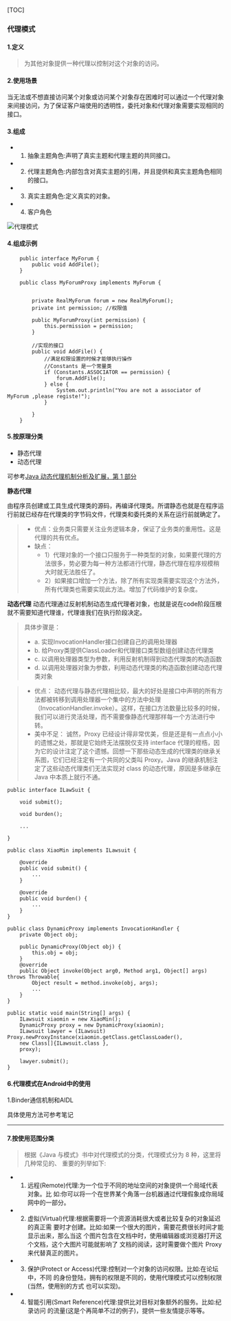 [TOC]

### 代理模式

#### 1.定义

>为其他对象提供一种代理以控制对这个对象的访问。

#### 2.使用场景

当无法或不想直接访问某个对象或访问某个对象存在困难时可以通过一个代理对象来间接访问，为了保证客户端使用的透明性，委托对象和代理对象需要实现相同的接口。

#### 3.组成

- 1) 抽象主题角色:声明了真实主题和代理主题的共同接口。
- 2) 代理主题角色:内部包含对真实主题的引用，并且提供和真实主题角色相同的接口。
- 3) 真实主题角色:定义真实的对象。
- 4) 客户角色

![代理模式](https://github.com/sparkfengbo/AndroidNotes/blob/master/PictureRes/SJMS/%E4%BB%A3%E7%90%86%E6%A8%A1%E5%BC%8F.png?raw=true)


#### 4.组成示例

```
    public interface MyForum {
        public void AddFile();
    }

    public class MyForumProxy implements MyForum {


        private RealMyForum forum = new RealMyForum();
        private int permission; //权限值

        public MyForumProxy(int permission) {
            this.permission = permission;
        }

        //实现的接口
        public void AddFile() {
            //满足权限设置的时候才能够执行操作
            //Constants 是一个常量类 
            if (Constants.ASSOCIATOR == permission) {
                forum.AddFile();
            } else {
                System.out.println("You are not a associator of MyForum ,please registe!");
            }

        }
    }
```

#### 5.按原理分类

- 静态代理
- 动态代理

可参考[Java 动态代理机制分析及扩展，第 1 部分](https://www.ibm.com/developerworks/cn/java/j-lo-proxy1/)

**静态代理**

由程序员创建或工具生成代理类的源码，再编译代理类。所谓静态也就是在程序运行前就已经存在代理类的字节码文件，代理类和委托类的关系在运行前就确定了。 

> - 优点：业务类只需要关注业务逻辑本身，保证了业务类的重用性。这是代理的共有优点。 
> - 缺点： 
>   - 1）代理对象的一个接口只服务于一种类型的对象，如果要代理的方法很多，势必要为每一种方法都进行代理，静态代理在程序规模稍大时就无法胜任了。 
>   - 2）如果接口增加一个方法，除了所有实现类需要实现这个方法外，所有代理类也需要实现此方法。增加了代码维护的复杂度。 

**动态代理**
动态代理通过反射机制动态生成代理者对象，也就是说在code阶段压根就不需要知道代理谁，代理谁我们在执行阶段决定。

>具体步骤是： 
>
>- a. 实现InvocationHandler接口创建自己的调用处理器 
>- b. 给Proxy类提供ClassLoader和代理接口类型数组创建动态代理类 
>- c. 以调用处理器类型为参数，利用反射机制得到动态代理类的构造函数 
>- d. 以调用处理器对象为参数，利用动态代理类的构造函数创建动态代理类对象 

> - 优点： 
动态代理与静态代理相比较，最大的好处是接口中声明的所有方法都被转移到调用处理器一个集中的方法中处理（InvocationHandler.invoke）。这样，在接口方法数量比较多的时候，我们可以进行灵活处理，而不需要像静态代理那样每一个方法进行中转。
> - 美中不足： 
诚然，Proxy 已经设计得非常优美，但是还是有一点点小小的遗憾之处，那就是它始终无法摆脱仅支持 interface 代理的桎梏，因为它的设计注定了这个遗憾。回想一下那些动态生成的代理类的继承关系图，它们已经注定有一个共同的父类叫 Proxy。Java 的继承机制注定了这些动态代理类们无法实现对 class 的动态代理，原因是多继承在 Java 中本质上就行不通。

```
public interface ILawSuit {

	void submit();
	
	void burden();
	
	...

}

public class XiaoMin implements ILawsuit {

	@override
	public void submit() {
		...
	}
	
	@override
	public void burden() {
		...
	}
}

public class DynamicProxy implements InvocationHandler {
	private Object obj;
	
	public DynamicProxy(Object obj) {
		this.obj = obj;
	}
	@override
	public Object invoke(Object arg0, Method arg1, Object[] args) throws Throwable{
		Object result = method.invoke(obj, args);
		...
	}
}

public static void main(String[] args) {
	ILawsuit xiaomin = new XiaoMin();
	DynamicProxy proxy = new DynamicProxy(xiaomin);
	ILawsuit lawyer = (ILawsuit) Proxy.newProxyInstance(xiaomin.getClass.getClassLoader(),
	new Class[]{ILawsuit.class },
	proxy);
	
	lawyer.submit();
}
```
#### 6.代理模式在Android中的使用

1.Binder通信机制和AIDL
 
 具体使用方法可参考笔记

------

#### 7.按使用范围分类

>根据《Java 与模式》书中对代理模式的分类，代理模式分为 8 种，这里将几种常见的、 重要的列举如下:
>
- 1) 远程(Remote)代理:为一个位于不同的地址空间的对象提供一个局域代表对象。比 如:你可以将一个在世界某个角落一台机器通过代理假象成你局域网中的一部分。
- 2) 虚拟(Virtual)代理:根据需要将一个资源消耗很大或者比较复杂的对象延迟的真正需 要时才创建。比如:如果一个很大的图片，需要花费很长时间才能显示出来，那么当这 个图片包含在文档中时，使用编辑器或浏览器打开这个文档，这个大图片可能就影响了 文档的阅读，这时需要做个图片 Proxy 来代替真正的图片。
- 3) 保护(Protect or Access)代理:控制对一个对象的访问权限。比如:在论坛中，不同 的身份登陆，拥有的权限是不同的，使用代理模式可以控制权限(当然，使用别的方式 也可以实现)。
- 4) 智能引用(Smart Reference)代理:提供比对目标对象额外的服务。比如:纪录访问 的流量(这是个再简单不过的例子)，提供一些友情提示等等。

